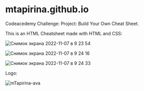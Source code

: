 # mtapirina.github.io
Codeacedemy Challenge: Project: Build Your Own Cheat Sheet.



This is an HTML Cheatsheet made with HTML and CSS:
  
![Снимок экрана 2022-11-07 в 9 23 54](https://user-images.githubusercontent.com/116927372/200290152-9af4e14a-faa0-4133-aa31-4c43dc662d7e.png)
  
![Снимок экрана 2022-11-07 в 9 24 16](https://user-images.githubusercontent.com/116927372/200290164-ded1daf3-f19e-4c16-8048-4d69f2512ce2.png)
  
![Снимок экрана 2022-11-07 в 9 24 33](https://user-images.githubusercontent.com/116927372/200290173-39003d4f-80d6-4b25-abe9-1466849e7d6a.png)
  
 Logo:
  
![mTapirina-ava](https://user-images.githubusercontent.com/116927372/200290253-2ed59c7e-7c92-4573-8454-1aa8b1a921df.png)

